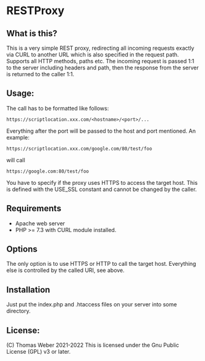 # RESTProxy

## What is this?
This is a very simple REST proxy, redirecting all incoming requests exactly via CURL to another URL which is also specified in the request path. Supports all HTTP methods, paths etc. The incoming request is passed 1:1 to the server including headers and path, then the response from the server is returned to the caller 1:1.

## Usage:
The call has to be formatted like follows:

	https://scriptlocation.xxx.com/<hostname>/<port>/...

Everything after the port will be passed to the host and port mentioned. An example:
 
	https://scriptlocation.xxx.com/google.com/80/test/foo

will call

	https://google.com:80/test/foo
 
You have to specify if the proxy uses HTTPS to access the target host. This is defined with the USE_SSL constant and cannot be 
changed by the caller.

## Requirements
- Apache web server
- PHP >= 7.3 with CURL module installed.

## Options
The only option is to use HTTPS or HTTP to call the target host. Everything else is controlled by the called URI, see above.

## Installation
Just put the index.php and .htaccess files on your server into some directory.

## License:
(C) Thomas Weber 2021-2022
This is licensed under the Gnu Public License (GPL) v3 or later.    
